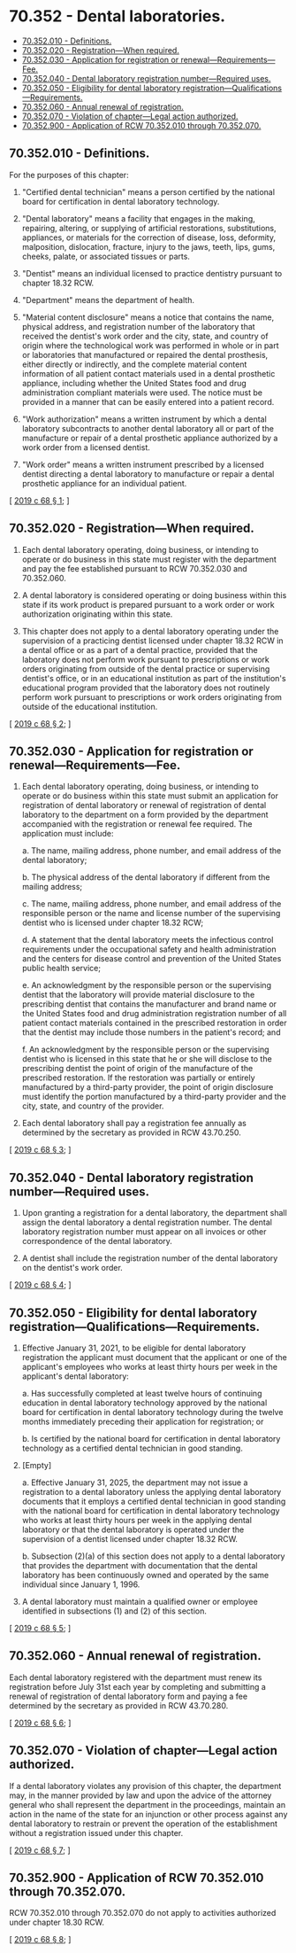 # 70.352 - Dental laboratories.
* [70.352.010 - Definitions.](#70352010---definitions)
* [70.352.020 - Registration—When required.](#70352020---registrationwhen-required)
* [70.352.030 - Application for registration or renewal—Requirements—Fee.](#70352030---application-for-registration-or-renewalrequirementsfee)
* [70.352.040 - Dental laboratory registration number—Required uses.](#70352040---dental-laboratory-registration-numberrequired-uses)
* [70.352.050 - Eligibility for dental laboratory registration—Qualifications—Requirements.](#70352050---eligibility-for-dental-laboratory-registrationqualificationsrequirements)
* [70.352.060 - Annual renewal of registration.](#70352060---annual-renewal-of-registration)
* [70.352.070 - Violation of chapter—Legal action authorized.](#70352070---violation-of-chapterlegal-action-authorized)
* [70.352.900 - Application of RCW  70.352.010 through  70.352.070.](#70352900---application-of-rcw--70352010-through--70352070)
## 70.352.010 - Definitions.
For the purposes of this chapter:

1. "Certified dental technician" means a person certified by the national board for certification in dental laboratory technology.

2. "Dental laboratory" means a facility that engages in the making, repairing, altering, or supplying of artificial restorations, substitutions, appliances, or materials for the correction of disease, loss, deformity, malposition, dislocation, fracture, injury to the jaws, teeth, lips, gums, cheeks, palate, or associated tissues or parts.

3. "Dentist" means an individual licensed to practice dentistry pursuant to chapter 18.32 RCW.

4. "Department" means the department of health.

5. "Material content disclosure" means a notice that contains the name, physical address, and registration number of the laboratory that received the dentist's work order and the city, state, and country of origin where the technological work was performed in whole or in part or laboratories that manufactured or repaired the dental prosthesis, either directly or indirectly, and the complete material content information of all patient contact materials used in a dental prosthetic appliance, including whether the United States food and drug administration compliant materials were used. The notice must be provided in a manner that can be easily entered into a patient record.

6. "Work authorization" means a written instrument by which a dental laboratory subcontracts to another dental laboratory all or part of the manufacture or repair of a dental prosthetic appliance authorized by a work order from a licensed dentist.

7. "Work order" means a written instrument prescribed by a licensed dentist directing a dental laboratory to manufacture or repair a dental prosthetic appliance for an individual patient.

\[ [2019 c 68 § 1](https://lawfilesext.leg.wa.gov/biennium/2019-20/Pdf/Bills/Session%20Laws/House/1177.SL.pdf?cite=2019%20c%2068%20§%201); \]

## 70.352.020 - Registration—When required.
1. Each dental laboratory operating, doing business, or intending to operate or do business in this state must register with the department and pay the fee established pursuant to RCW 70.352.030 and 70.352.060.

2. A dental laboratory is considered operating or doing business within this state if its work product is prepared pursuant to a work order or work authorization originating within this state.

3. This chapter does not apply to a dental laboratory operating under the supervision of a practicing dentist licensed under chapter 18.32 RCW in a dental office or as a part of a dental practice, provided that the laboratory does not perform work pursuant to prescriptions or work orders originating from outside of the dental practice or supervising dentist's office, or in an educational institution as part of the institution's educational program provided that the laboratory does not routinely perform work pursuant to prescriptions or work orders originating from outside of the educational institution.

\[ [2019 c 68 § 2](https://lawfilesext.leg.wa.gov/biennium/2019-20/Pdf/Bills/Session%20Laws/House/1177.SL.pdf?cite=2019%20c%2068%20§%202); \]

## 70.352.030 - Application for registration or renewal—Requirements—Fee.
1. Each dental laboratory operating, doing business, or intending to operate or do business within this state must submit an application for registration of dental laboratory or renewal of registration of dental laboratory to the department on a form provided by the department accompanied with the registration or renewal fee required. The application must include:

   a. The name, mailing address, phone number, and email address of the dental laboratory;

   b. The physical address of the dental laboratory if different from the mailing address;

   c. The name, mailing address, phone number, and email address of the responsible person or the name and license number of the supervising dentist who is licensed under chapter 18.32 RCW;

   d. A statement that the dental laboratory meets the infectious control requirements under the occupational safety and health administration and the centers for disease control and prevention of the United States public health service;

   e. An acknowledgment by the responsible person or the supervising dentist that the laboratory will provide material disclosure to the prescribing dentist that contains the manufacturer and brand name or the United States food and drug administration registration number of all patient contact materials contained in the prescribed restoration in order that the dentist may include those numbers in the patient's record; and

   f. An acknowledgment by the responsible person or the supervising dentist who is licensed in this state that he or she will disclose to the prescribing dentist the point of origin of the manufacture of the prescribed restoration. If the restoration was partially or entirely manufactured by a third-party provider, the point of origin disclosure must identify the portion manufactured by a third-party provider and the city, state, and country of the provider.

2. Each dental laboratory shall pay a registration fee annually as determined by the secretary as provided in RCW 43.70.250.

\[ [2019 c 68 § 3](https://lawfilesext.leg.wa.gov/biennium/2019-20/Pdf/Bills/Session%20Laws/House/1177.SL.pdf?cite=2019%20c%2068%20§%203); \]

## 70.352.040 - Dental laboratory registration number—Required uses.
1. Upon granting a registration for a dental laboratory, the department shall assign the dental laboratory a dental registration number. The dental laboratory registration number must appear on all invoices or other correspondence of the dental laboratory.

2. A dentist shall include the registration number of the dental laboratory on the dentist's work order.

\[ [2019 c 68 § 4](https://lawfilesext.leg.wa.gov/biennium/2019-20/Pdf/Bills/Session%20Laws/House/1177.SL.pdf?cite=2019%20c%2068%20§%204); \]

## 70.352.050 - Eligibility for dental laboratory registration—Qualifications—Requirements.
1. Effective January 31, 2021, to be eligible for dental laboratory registration the applicant must document that the applicant or one of the applicant's employees who works at least thirty hours per week in the applicant's dental laboratory:

   a. Has successfully completed at least twelve hours of continuing education in dental laboratory technology approved by the national board for certification in dental laboratory technology during the twelve months immediately preceding their application for registration; or

   b. Is certified by the national board for certification in dental laboratory technology as a certified dental technician in good standing.

2. [Empty]

   a. Effective January 31, 2025, the department may not issue a registration to a dental laboratory unless the applying dental laboratory documents that it employs a certified dental technician in good standing with the national board for certification in dental laboratory technology who works at least thirty hours per week in the applying dental laboratory or that the dental laboratory is operated under the supervision of a dentist licensed under chapter 18.32 RCW.

   b. Subsection (2)(a) of this section does not apply to a dental laboratory that provides the department with documentation that the dental laboratory has been continuously owned and operated by the same individual since January 1, 1996.

3. A dental laboratory must maintain a qualified owner or employee identified in subsections (1) and (2) of this section.

\[ [2019 c 68 § 5](https://lawfilesext.leg.wa.gov/biennium/2019-20/Pdf/Bills/Session%20Laws/House/1177.SL.pdf?cite=2019%20c%2068%20§%205); \]

## 70.352.060 - Annual renewal of registration.
Each dental laboratory registered with the department must renew its registration before July 31st each year by completing and submitting a renewal of registration of dental laboratory form and paying a fee determined by the secretary as provided in RCW 43.70.280.

\[ [2019 c 68 § 6](https://lawfilesext.leg.wa.gov/biennium/2019-20/Pdf/Bills/Session%20Laws/House/1177.SL.pdf?cite=2019%20c%2068%20§%206); \]

## 70.352.070 - Violation of chapter—Legal action authorized.
If a dental laboratory violates any provision of this chapter, the department may, in the manner provided by law and upon the advice of the attorney general who shall represent the department in the proceedings, maintain an action in the name of the state for an injunction or other process against any dental laboratory to restrain or prevent the operation of the establishment without a registration issued under this chapter.

\[ [2019 c 68 § 7](https://lawfilesext.leg.wa.gov/biennium/2019-20/Pdf/Bills/Session%20Laws/House/1177.SL.pdf?cite=2019%20c%2068%20§%207); \]

## 70.352.900 - Application of RCW  70.352.010 through  70.352.070.
RCW 70.352.010 through 70.352.070 do not apply to activities authorized under chapter 18.30 RCW.

\[ [2019 c 68 § 8](https://lawfilesext.leg.wa.gov/biennium/2019-20/Pdf/Bills/Session%20Laws/House/1177.SL.pdf?cite=2019%20c%2068%20§%208); \]

